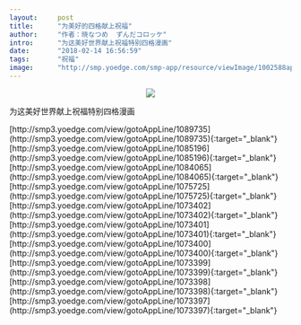 ```yaml
---
layout:     post
title:      "为美好的四格献上祝福"
author:     "作者：晓なつめ  ずんだコロッケ"
intro:      "为这美好世界献上祝福特别四格漫画"
date:       "2018-02-14 16:56:59"
tags:       "祝福"
image:      "http://smp.yoedge.com/smp-app/resource/viewImage/1002588appline.png"
---
```

<div style="text-align: center">
<p><img src="http://smp.yoedge.com/smp-app/resource/viewImage/1002588appline.png"/></p>
</div>
<p class="post-meta">
<span>为这美好世界献上祝福特别四格漫画</span>
</p>
[http://smp3.yoedge.com/view/gotoAppLine/1089735](http://smp3.yoedge.com/view/gotoAppLine/1089735){:target="_blank"}
[http://smp3.yoedge.com/view/gotoAppLine/1085196](http://smp3.yoedge.com/view/gotoAppLine/1085196){:target="_blank"}
[http://smp3.yoedge.com/view/gotoAppLine/1084065](http://smp3.yoedge.com/view/gotoAppLine/1084065){:target="_blank"}
[http://smp3.yoedge.com/view/gotoAppLine/1075725](http://smp3.yoedge.com/view/gotoAppLine/1075725){:target="_blank"}
[http://smp3.yoedge.com/view/gotoAppLine/1073402](http://smp3.yoedge.com/view/gotoAppLine/1073402){:target="_blank"}
[http://smp3.yoedge.com/view/gotoAppLine/1073401](http://smp3.yoedge.com/view/gotoAppLine/1073401){:target="_blank"}
[http://smp3.yoedge.com/view/gotoAppLine/1073400](http://smp3.yoedge.com/view/gotoAppLine/1073400){:target="_blank"}
[http://smp3.yoedge.com/view/gotoAppLine/1073399](http://smp3.yoedge.com/view/gotoAppLine/1073399){:target="_blank"}
[http://smp3.yoedge.com/view/gotoAppLine/1073398](http://smp3.yoedge.com/view/gotoAppLine/1073398){:target="_blank"}
[http://smp3.yoedge.com/view/gotoAppLine/1073397](http://smp3.yoedge.com/view/gotoAppLine/1073397){:target="_blank"}


